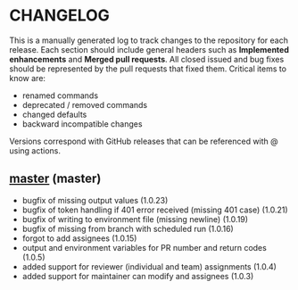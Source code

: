 # CHANGELOG

This is a manually generated log to track changes to the repository for each release. 
Each section should include general headers such as **Implemented enhancements** 
and **Merged pull requests**. All closed issued and bug fixes should be 
represented by the pull requests that fixed them. Critical items to know are:

 - renamed commands
 - deprecated / removed commands
 - changed defaults
 - backward incompatible changes


Versions correspond with GitHub releases that can be referenced with @ using actions.

## [master](https://github.com/vsoch/pull-request-action/tree/master) (master)
  - bugfix of missing output values (1.0.23)
  - bugfix of token handling if 401 error received (missing 401 case) (1.0.21)
  - bugfix of writing to environment file (missing newline) (1.0.19)
  - bugfix of missing from branch with scheduled run (1.0.16)
  - forgot to add assignees (1.0.15)
  - output and environment variables for PR number and return codes (1.0.5)
  - added support for reviewer (individual and team) assignments (1.0.4)
  - added support for maintainer can modify and assignees (1.0.3)
